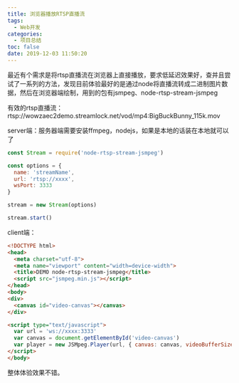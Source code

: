 ```yaml
---
title: 浏览器播放RTSP直播流
tags:
  - Web开发
categories:
  - 项目总结
toc: false
date: 2019-12-03 11:50:20
---
```


最近有个需求是将rtsp直播流在浏览器上直接播放，要求低延迟效果好，查并且尝试了一系列的方法，发现目前体验最好的是通过node将直播流转成二进制图片数据，然后在浏览器端绘制，用到的包有jsmpeg、node-rtsp-stream-jsmpeg

有效的rtsp直播流：rtsp://wowzaec2demo.streamlock.net/vod/mp4:BigBuckBunny_115k.mov

server端：服务器端需要安装ffmpeg，nodejs，如果是本地的话装在本地就可以了

```javascript
const Stream = require('node-rtsp-stream-jsmpeg')

const options = {
  name: 'streamName',
  url: 'rtsp://xxxx',
  wsPort: 3333
}

stream = new Stream(options)

stream.start()
```

client端：

```html
<!DOCTYPE html>
<head>
  <meta charset="utf-8">
  <meta name="viewport" content="width=device-width">
  <title>DEMO node-rtsp-stream-jsmpeg</title>
  <script src="jsmpeg.min.js"></script>
</head>
<body>
<div>
  <canvas id="video-canvas"></canvas>
</div>

<script type="text/javascript">
  var url = 'ws://xxxx:3333'
  var canvas = document.getElementById('video-canvas')
  var player = new JSMpeg.Player(url, { canvas: canvas, videoBufferSize: 1024*1024 })
</script>
</body>
```

整体体验效果不错。